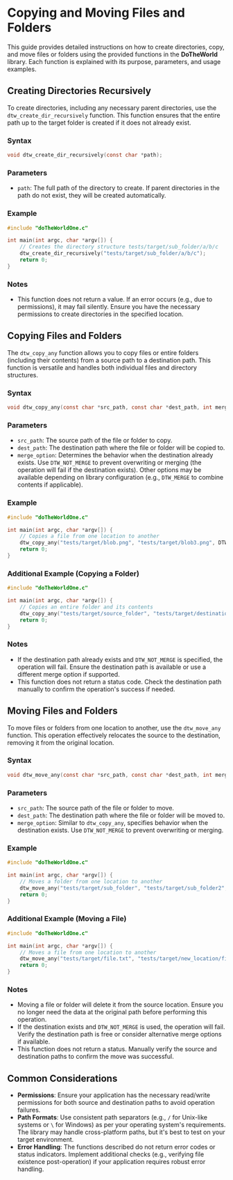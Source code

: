 # Copying and Moving Files and Folders

This guide provides detailed instructions on how to create directories, copy, and move files or folders using the provided functions in the **DoTheWorld** library. Each function is explained with its purpose, parameters, and usage examples.

## Creating Directories Recursively

To create directories, including any necessary parent directories, use the `dtw_create_dir_recursively` function. This function ensures that the entire path up to the target folder is created if it does not already exist.

### Syntax
```c
void dtw_create_dir_recursively(const char *path);
```

### Parameters
- `path`: The full path of the directory to create. If parent directories in the path do not exist, they will be created automatically.

### Example
```c
#include "doTheWorldOne.c"

int main(int argc, char *argv[]) {
    // Creates the directory structure tests/target/sub_folder/a/b/c
    dtw_create_dir_recursively("tests/target/sub_folder/a/b/c");
    return 0;
}
```

### Notes
- This function does not return a value. If an error occurs (e.g., due to permissions), it may fail silently. Ensure you have the necessary permissions to create directories in the specified location.

## Copying Files and Folders

The `dtw_copy_any` function allows you to copy files or entire folders (including their contents) from a source path to a destination path. This function is versatile and handles both individual files and directory structures.

### Syntax
```c
void dtw_copy_any(const char *src_path, const char *dest_path, int merge_option);
```

### Parameters
- `src_path`: The source path of the file or folder to copy.
- `dest_path`: The destination path where the file or folder will be copied to.
- `merge_option`: Determines the behavior when the destination already exists. Use `DTW_NOT_MERGE` to prevent overwriting or merging (the operation will fail if the destination exists). Other options may be available depending on library configuration (e.g., `DTW_MERGE` to combine contents if applicable).

### Example
```c
#include "doTheWorldOne.c"

int main(int argc, char *argv[]) {
    // Copies a file from one location to another
    dtw_copy_any("tests/target/blob.png", "tests/target/blob3.png", DTW_NOT_MERGE);
    return 0;
}
```

### Additional Example (Copying a Folder)
```c
#include "doTheWorldOne.c"

int main(int argc, char *argv[]) {
    // Copies an entire folder and its contents
    dtw_copy_any("tests/target/source_folder", "tests/target/destination_folder", DTW_NOT_MERGE);
    return 0;
}
```

### Notes
- If the destination path already exists and `DTW_NOT_MERGE` is specified, the operation will fail. Ensure the destination path is available or use a different merge option if supported.
- This function does not return a status code. Check the destination path manually to confirm the operation's success if needed.

## Moving Files and Folders

To move files or folders from one location to another, use the `dtw_move_any` function. This operation effectively relocates the source to the destination, removing it from the original location.

### Syntax
```c
void dtw_move_any(const char *src_path, const char *dest_path, int merge_option);
```

### Parameters
- `src_path`: The source path of the file or folder to move.
- `dest_path`: The destination path where the file or folder will be moved to.
- `merge_option`: Similar to `dtw_copy_any`, specifies behavior when the destination exists. Use `DTW_NOT_MERGE` to prevent overwriting or merging.

### Example
```c
#include "doTheWorldOne.c"

int main(int argc, char *argv[]) {
    // Moves a folder from one location to another
    dtw_move_any("tests/target/sub_folder", "tests/target/sub_folder2", DTW_NOT_MERGE);
    return 0;
}
```

### Additional Example (Moving a File)
```c
#include "doTheWorldOne.c"

int main(int argc, char *argv[]) {
    // Moves a file from one location to another
    dtw_move_any("tests/target/file.txt", "tests/target/new_location/file.txt", DTW_NOT_MERGE);
    return 0;
}
```

### Notes
- Moving a file or folder will delete it from the source location. Ensure you no longer need the data at the original path before performing this operation.
- If the destination exists and `DTW_NOT_MERGE` is used, the operation will fail. Verify the destination path is free or consider alternative merge options if available.
- This function does not return a status. Manually verify the source and destination paths to confirm the move was successful.

## Common Considerations
- **Permissions**: Ensure your application has the necessary read/write permissions for both source and destination paths to avoid operation failures.
- **Path Formats**: Use consistent path separators (e.g., `/` for Unix-like systems or `\` for Windows) as per your operating system's requirements. The library may handle cross-platform paths, but it's best to test on your target environment.
- **Error Handling**: The functions described do not return error codes or status indicators. Implement additional checks (e.g., verifying file existence post-operation) if your application requires robust error handling.
